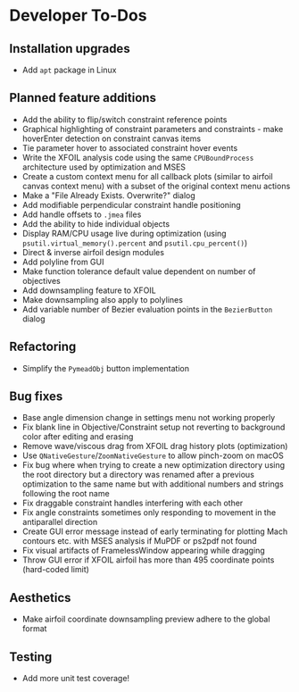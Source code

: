 Developer To-Dos
================

Installation upgrades
---------------------
- Add `apt` package in Linux

Planned feature additions
-------------------------
- Add the ability to flip/switch constraint reference points
- Graphical highlighting of constraint parameters and constraints - make hoverEnter detection on constraint canvas items
- Tie parameter hover to associated constraint hover events
- Write the XFOIL analysis code using the same `CPUBoundProcess` architecture used by optimization and MSES
- Create a custom context menu for all callback plots (similar to airfoil canvas context menu) with a subset of the
  original context menu actions
- Make a "File Already Exists. Overwrite?" dialog
- Add modifiable perpendicular constraint handle positioning
- Add handle offsets to `.jmea` files
- Add the ability to hide individual objects
- Display RAM/CPU usage live during optimization (using `psutil.virtual_memory().percent` and `psutil.cpu_percent()`)
- Direct & inverse airfoil design modules
- Add polyline from GUI
- Make function tolerance default value dependent on number of objectives
- Add downsampling feature to XFOIL
- Make downsampling also apply to polylines
- Add variable number of Bezier evaluation points in the `BezierButton` dialog

Refactoring
-----------
- Simplify the `PymeadObj` button implementation

Bug fixes
---------
- Base angle dimension change in settings menu not working properly
- Fix blank line in Objective/Constraint setup not reverting to background color after editing and erasing
- Remove wave/viscous drag from XFOIL drag history plots (optimization)
- Use `QNativeGesture`/`ZoomNativeGesture` to allow pinch-zoom on macOS
- Fix bug where when trying to create a new optimization directory using the root directory but a directory was renamed
  after a previous optimization to the same name but with additional numbers and strings following the root name
- Fix draggable constraint handles interfering with each other
- Fix angle constraints sometimes only responding to movement in the antiparallel direction
- Create GUI error message instead of early terminating for plotting Mach contours etc. with MSES analysis if MuPDF
  or ps2pdf not found
- Fix visual artifacts of FramelessWindow appearing while dragging
- Throw GUI error if XFOIL airfoil has more than 495 coordinate points (hard-coded limit)

Aesthetics
----------
- Make airfoil coordinate downsampling preview adhere to the global format

Testing
-------
- Add more unit test coverage!
